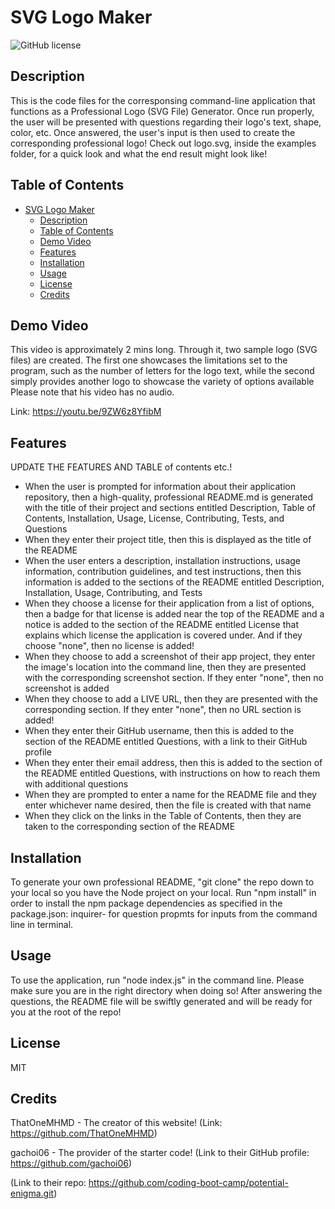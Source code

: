 # SVG Logo Maker

![GitHub license](https://img.shields.io/badge/license-MIT-blue.svg)

## Description

This is the code files for the corresponsing command-line application that functions as a Professional Logo (SVG File) Generator. Once run properly, the user will be presented with questions regarding their logo's text, shape, color, etc. Once answered, the user's input is then used to create the corresponding professional logo! Check out logo.svg, inside the examples folder, for a quick look and what the end result might look like!

## Table of Contents

- [SVG Logo Maker](#svg-logo-maker)
  - [Description](#description)
  - [Table of Contents](#table-of-contents)
  - [Demo Video](#demo-video)
  - [Features](#features)
  - [Installation](#installation)
  - [Usage](#usage)
  - [License](#license)
  - [Credits](#credits)

## Demo Video

This video is approximately 2 mins long. Through it, two sample logo (SVG files) are created. The first one showcases the limitations set to the program, such as the number of letters for the logo text, while the second simply provides another logo to showcase the variety of options available Please note that his video has no audio.

Link: https://youtu.be/9ZW6z8YfibM

## Features


UPDATE THE FEATURES AND TABLE of contents etc.!

- When the user is prompted for information about their application repository, then a high-quality, professional README.md is generated with the title of their project and sections entitled Description, Table of Contents, Installation, Usage, License, Contributing, Tests, and Questions
- When they enter their project title, then this is displayed as the title of the README
- When the user enters a description, installation instructions, usage information, contribution guidelines, and test instructions, then this information is added to the sections of the README entitled Description, Installation, Usage, Contributing, and Tests
- When they choose a license for their application from a list of options, then a badge for that license is added near the top of the README and a notice is added to the section of the README entitled License that explains which license the application is covered under. And if they choose "none", then no license is added!
- When they choose to add a screenshot of their app project, they enter the image's location into the command line, then they are presented with the corresponding screenshot section. If they enter "none", then no screenshot is added
- When they choose to add a LIVE URL, then they are presented with the corresponding section. If they enter "none", then no URL section is added!
- When they enter their GitHub username, then this is added to the section of the README entitled Questions, with a link to their GitHub profile
- When they enter their email address, then this is added to the section of the README entitled Questions, with instructions on how to reach them with additional questions
- When they are prompted to enter a name for the README file and they enter whichever name desired, then the file is created with that name 
- When they click on the links in the Table of Contents, then they are taken to the corresponding section of the README

## Installation

To generate your own professional README, "git clone" the repo down to your local so you have the Node project on your local. Run "npm install" in order to install the npm package dependencies as specified in the package.json: inquirer- for question propmts for inputs from the command line in terminal.

## Usage

To use the application, run "node index.js" in the command line. Please make sure you are in the right directory when doing so! After answering the questions, the README file will be swiftly generated and will be ready for you at the root of the repo!

## License

MIT

## Credits

ThatOneMHMD - The creator of this website!
(Link: https://github.com/ThatOneMHMD)

gachoi06 - The provider of the starter code!
(Link to their GitHub profile: https://github.com/gachoi06)

(Link to their repo: https://github.com/coding-boot-camp/potential-enigma.git)